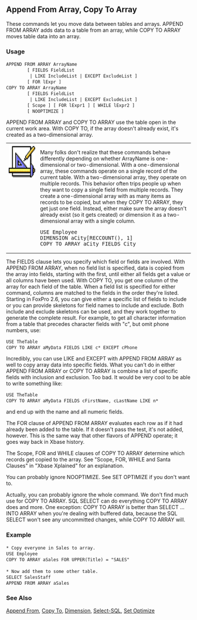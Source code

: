 ## Append From Array, Copy To Array

These commands let you move data between tables and arrays. APPEND FROM ARRAY adds data to a table from an array, while COPY TO ARRAY moves table data into an array.

### Usage

```foxpro
APPEND FROM ARRAY ArrayName
        [ FIELDS FieldList
         | LIKE IncludeList | EXCEPT ExcludeList ]
        [ FOR lExpr ]
COPY TO ARRAY ArrayName
        [ FIELDS FieldList
         | LIKE IncludeList | EXCEPT ExcludeList ]
        [ Scope ] [ FOR lExpr1 ] [ WHILE lExpr2 ]
        [ NOOPTIMIZE ]
```

APPEND FROM ARRAY and COPY TO ARRAY use the table open in the current work area. With COPY TO, if the array doesn't already exist, it's created as a two-dimensional array.

<table>
<tr>
  <td width="17%" valign="top">
<img width="94" height="94" src="Design.gif">
  </td>
  <td width="83%">
  <p>Many folks don't realize that these commands behave differently depending on whether ArrayName is one-dimensional or two-dimensional. With a one-dimensional array, these commands operate on a single record of the current table. With a two-dimensional array, they operate on multiple records. This behavior often trips people up when they want to copy a single field from multiple records. They create a one-dimensional array with as many items as records to be copied, but when they COPY TO ARRAY, they get just one field. Instead, either make sure the array doesn't already exist (so it gets created) or dimension it as a two-dimensional array with a single column.</p>
<pre>USE Employee
DIMENSION aCity[RECCOUNT(), 1]
COPY TO ARRAY aCity FIELDS City</pre>
  </td>
 </tr>
</table>

The FIELDS clause lets you specify which field or fields are involved. With APPEND FROM ARRAY, when no field list is specified, data is copied from the array into fields, starting with the first, until either all fields get a value or all columns have been used. With COPY TO, you get one column of the array for each field of the table. When a field list is specified for either command, columns are matched to the fields in the order they're listed. Starting in FoxPro 2.6, you can give either a specific list of fields to include or you can provide skeletons for field names to include and exclude. Both include and exclude skeletons can be used, and they work together to generate the complete result. For example, to get all character information from a table that precedes character fields with "c", but omit phone numbers, use:

```foxpro
USE TheTable
COPY TO ARRAY aMyData FIELDS LIKE c* EXCEPT cPhone
```
Incredibly, you can use LIKE and EXCEPT with APPEND FROM ARRAY as well to copy array data into specific fields. What you can't do in either APPEND FROM ARRAY or COPY TO ARRAY is combine a list of specific fields with inclusion and exclusion. Too bad. It would be very cool to be able to write something like:

```foxpro
USE TheTable
COPY TO ARRAY aMyData FIELDS cFirstName, cLastName LIKE n*
```
and end up with the name and all numeric fields.

The FOR clause of APPEND FROM ARRAY evaluates each row as if it had already been added to the table. If it doesn't pass the test, it's not added, however. This is the same way that other flavors of APPEND operate; it goes way back in Xbase history.

The Scope, FOR and WHILE clauses of COPY TO ARRAY determine which records get copied to the array. See "Scope, FOR, WHILE and Santa Clauses" in "Xbase Xplained" for an explanation.

You can probably ignore NOOPTIMIZE. See SET OPTIMIZE if you don't want to.

Actually, you can probably ignore the whole command. We don't find much use for COPY TO ARRAY. SQL SELECT can do everything COPY TO ARRAY does and more. One exception: COPY TO ARRAY is better than SELECT ... INTO ARRAY when you're dealing with buffered data, because the SQL SELECT won't see any uncommitted changes, while COPY TO ARRAY will.

### Example

```foxpro
* Copy everyone in Sales to array.
USE Employee
COPY TO ARRAY aSales FOR UPPER(Title) = "SALES"

* Now add them to some other table.
SELECT SalesStaff
APPEND FROM ARRAY aSales
```
### See Also

[Append From](s4g059.md), [Copy To](s4g059.md), [Dimension](s4g218.md), [Select-SQL](s4g088.md), [Set Optimize](s4g095.md)